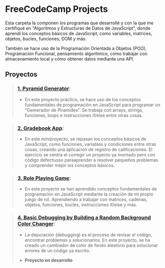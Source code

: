 # FreeCodeCamp Projects

Esta carpeta la componen los programas que desarrollé y con la que me certifiqué en "Algoritmos y Estructuras de Datos de JavaScript", 
donde aprendí los conceptos básicos de JavaScript, como variables, matrices, objetos, bucles, funciones, DOM y más.

También se hace uso de la Programación Orientada a Objetos (POO), Programación Funcional, pensamiento algorítmico, 
cómo trabajar con almacenamiento local y cómo obtener datos mediante una API.

## Proyectos

>### [1. Pyramid Generator](01.pyramid-generator):
>- En este proyecto práctico, se hace uso de los conceptos fundamentales de programación en JavaScript para programar un "Gemerador de Piramides". Se trabaja con arrays, strings, funciones, loops e instrucciones if/else entre otras cosas.

>### [2. Gradebook App](02.gradebook-app):
>- En este miniproyecto, se repasan los conceptos básicos de JavaScript, como funciones, variables y condiciones entre otras cosas, creando una aplicación de registro de calificaciones. El ejercicio se centra el corregir un proyecto ya montado pero con código defectuoso paraaprender a resolver pequeños problemas y comprender mejor los conceptos básicos.

>### [3. Role Playing Game](03.role-playing-game):
>- En este proyecto se han aprendido conceptos fundamentales de programación en JavaScript mediante la creación de mi propio juego de rol. Aprendiendo a trabajar con matrices, cadenas, objetos, funciones, bucles, instrucciones if/else y más.

>### [4. Basic Debugging by Building a Random Background Color Changer](04.basic-debugging):
>- La depuración (debugging) es el proceso de revisar el código, encontrar problemas y solucionarlos. En este proyecto, se ha creado un cambiador de color de fondo aleatorio para solucionar errores de un código ya escrito.
>+ **Proyecto en desarrollo**
